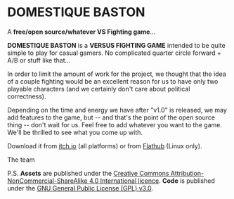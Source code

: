 # DOMESTIQUE BASTON
A **free/open source/whatever VS Fighting game**...

**DOMESTIQUE BASTON** is a **VERSUS FIGHTING GAME** intended to be quite simple to play for casual gamers. No complicated quarter circle forward + A/B or stuff like that...

In order to limit the amount of work for the project, we thought that the idea of a couple fighting would be an excellent reason for us to have only two playable characters (and we certainly don't care about political correctness).

Depending on the time and energy we have after "v1.0" is released, we may add features to the game, but -- and that's the point of the open source thing -- don't wait for us. Feel free to add whatever you want to the game. We'll be thrilled to see what you come up with.

Download it from [itch.io](https://domestique-baston.itch.io/domestique-baston) (all platforms) or from [Flathub](https://flathub.org/apps/io.itch.domestique_baston.domestique_baston) (Linux only).

The team

P.S. **Assets** are published under the [Creative Commons Attribution-NonCommercial-ShareAlike 4.0 International licence](https://creativecommons.org/licenses/by-nc-sa/4.0/). **Code** is published under the [GNU General Public License (GPL) v3.0](https://www.gnu.org/licenses/gpl-3.0.en.html).
